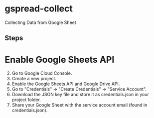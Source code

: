 # gspread-collect
Collecting Data from Google Sheet

## Steps
# Enable Google Sheets API
2. Go to Google Cloud Console.
3. Create a new project.
4. Enable the Google Sheets API and Google Drive API.
5. Go to "Credentials" → "Create Credentials" → "Service Account".
6. Download the JSON key file and store it as credentials.json in your project folder.
7. Share your Google Sheet with the service account email (found in credentials.json).

